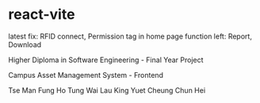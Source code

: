 # react-vite
latest fix: RFID connect, Permission tag in home page
function left: Report, Download

Higher Diploma in Software Engineering - Final Year Project

Campus Asset Management System - Frontend

Tse Man Fung
Ho Tung Wai
Lau King Yuet
Cheung Chun Hei
